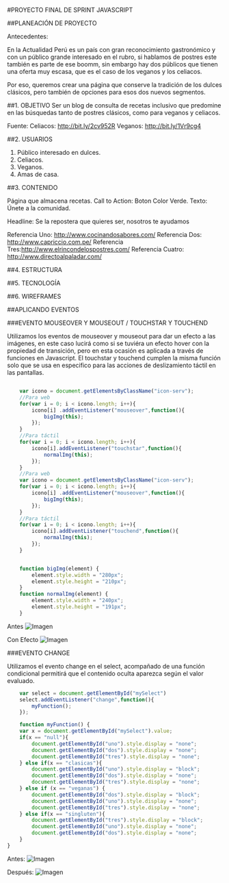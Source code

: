 #PROYECTO FINAL DE SPRINT JAVASCRIPT

##PLANEACIÓN DE PROYECTO

Antecedentes:

En la Actualidad Perú es un país con gran reconocimiento gastronómico y con un público grande interesado en el rubro, si hablamos de postres este también es parte de ese boomm, sin embargo hay dos públicos que tienen una oferta muy escasa, que es el caso de los veganos y los celiacos. 

Por eso, queremos crear una página que conserve la tradición de los dulces clásicos, pero también de opciones para esos dos nuevos segmentos.

##1. OBJETIVO
Ser un blog de consulta de recetas inclusivo que predomine en las búsquedas tanto de postres clásicos, como para veganos y celiacos.

Fuente: 
Celiacos: http://bit.ly/2cv952R
Veganos: http://bit.ly/1Vr9cg4

##2. USUARIOS

1. Público interesado en dulces.
2. Celiacos.
3. Veganos.
4. Amas de casa.

##3. CONTENIDO

Página que almacena recetas.
Call to Action: Boton Color Verde. Texto: Únete a la comunidad.

Headline: Se la repostera que quieres ser, nosotros te ayudamos

Referencia Uno: http://www.cocinandosabores.com/ 
Referencia Dos: http://www.capriccio.com.pe/
Referencia Tres:http://www.elrincondelospostres.com/
Referencia Cuatro: http://www.directoalpaladar.com/

##4. ESTRUCTURA

##5. TECNOLOGÍA

##6. WIREFRAMES



##APLICANDO EVENTOS

###EVENTO MOUSEOVER Y MOUSEOUT / TOUCHSTAR Y TOUCHEND

Utilizamos los eventos de mouseover y mouseout para dar un efecto a las imágenes, en este caso lucirá como si se tuviéra un efecto hover con la propiedad de transición, pero en esta ocasión es aplicada a través de funciones en Javascript. El touchstar y touchend cumplen la misma función solo que se usa en especifico para las acciones de deslizamiento táctil en las pantallas.

```javascript

	var icono = document.getElementsByClassName("icon-serv");
	//Para web
    for(var i = 0; i < icono.length; i++){
        icono[i] .addEventListener("mouseover",function(){
            bigImg(this);
        });
    }
    //Para táctil
    for(var i = 0; i < icono.length; i++){
        icono[i].addEventListener("touchstar",function(){
            normalImg(this);
        });
    }
    //Para web
    var icono = document.getElementsByClassName("icon-serv");
    for(var i = 0; i < icono.length; i++){
        icono[i] .addEventListener("mouseover",function(){
            bigImg(this);
        });
    }
    //Para táctil
    for(var i = 0; i < icono.length; i++){
        icono[i].addEventListener("touchend",function(){
            normalImg(this);
        });
    }


    function bigImg(element) {
	    element.style.width = "280px";
	    element.style.height = "210px";
	}
	function normalImg(element) {
	    element.style.width = "240px";
	    element.style.height = "191px";
	}
```

Antes 
![Imagen](http://2.1m.yt/SfWqH_x.png "Imagen")

Con Efecto
![Imagen](http://2.1m.yt/a6Pd109.png "Imagen")



###EVENTO CHANGE

Utilizamos el evento change en el select, acompañado de una función condicional permitirá que el contenido oculta aparezca según el valor evaluado.

```javascript
	var select = document.getElementById("mySelect")
    select.addEventListener("change",function(){
        myFunction();
    });

    function myFunction() {
    var x = document.getElementById("mySelect").value;
    if(x == "null"){
        document.getElementById("uno").style.display = "none";
        document.getElementById("dos").style.display = "none";
        document.getElementById("tres").style.display = "none";
    } else if(x == "clasicas"){
        document.getElementById("uno").style.display = "block";
        document.getElementById("dos").style.display = "none";
        document.getElementById("tres").style.display = "none";
    } else if (x == "veganas") {
        document.getElementById("dos").style.display = "block";
        document.getElementById("uno").style.display = "none";
        document.getElementById("tres").style.display = "none";
    } else if(x == "singluten"){
        document.getElementById("tres").style.display = "block";
        document.getElementById("uno").style.display = "none";
        document.getElementById("dos").style.display = "none";
    }
}

```
Antes:
![Imagen](http://1.1m.yt/jCUqZgf.png "Imagen")

Después: 
![Imagen](http://1.1m.yt/niIEe13.png "Imagen")



